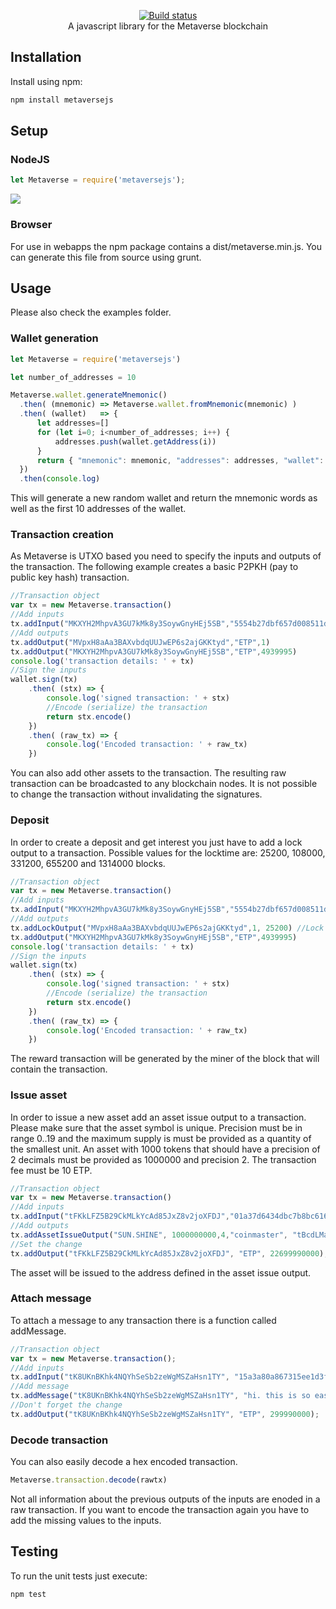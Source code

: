 <p align="center">
  <a href="https://mvs.org/">
    <img src="https://mvs.org/images/metaverselogo.png" alt="">
  </a>
  <br>
  <a href="https://travis-ci.org/canguruhh/metaversejs">
     <img src="https://travis-ci.org/canguruhh/metaversejs.png?branch=master" alt="Build status">
  </a>
  <br>
  A javascript library for the Metaverse blockchain
</p>

## Installation
Install using npm:
``` bash
npm install metaversejs
```

## Setup
### NodeJS
``` javascript
let Metaverse = require('metaversejs');
```
<a href="https://nodei.co/npm/metaversejs/"><img src="https://nodei.co/npm/metaversejs.png?downloads=true&downloadRank=true&stars=true"></a>
### Browser
For use in webapps the npm package contains a dist/metaverse.min.js. You can generate this file from source using grunt.

## Usage

Please also check the examples folder.

### Wallet generation
``` javascript
let Metaverse = require('metaversejs')

let number_of_addresses = 10

Metaverse.wallet.generateMnemonic()
  .then( (mnemonic) => Metaverse.wallet.fromMnemonic(mnemonic) )
  .then( (wallet)   => {
      let addresses=[]
      for (let i=0; i<number_of_addresses; i++) {
          addresses.push(wallet.getAddress(i))
      } 
      return { "mnemonic": mnemonic, "addresses": addresses, "wallet": wallet }
  })
  .then(console.log)
```
This will generate a new random wallet and return the mnemonic words as well as the first 10 addresses of the wallet.

### Transaction creation
As Metaverse is UTXO based you need to specify the inputs and outputs of the transaction. The following example creates a basic P2PKH (pay to public key hash) transaction.
``` javascript
//Transaction object
var tx = new Metaverse.transaction()
//Add inputs
tx.addInput("MKXYH2MhpvA3GU7kMk8y3SoywGnyHEj5SB","5554b27dbf657d008511df56e747ffb2173749fd933b03317cee3c1fde271aea",1)
//Add outputs
tx.addOutput("MVpxH8aAa3BAXvbdqUUJwEP6s2ajGKKtyd","ETP",1)
tx.addOutput("MKXYH2MhpvA3GU7kMk8y3SoywGnyHEj5SB","ETP",4939995)
console.log('transaction details: ' + tx)
//Sign the inputs
wallet.sign(tx)
    .then( (stx) => {
        console.log('signed transaction: ' + stx)
        //Encode (serialize) the transaction
        return stx.encode()
    })
    .then( (raw_tx) => {
        console.log('Encoded transaction: ' + raw_tx)
    })
```
You can also add other assets to the transaction. The resulting raw transaction can be broadcasted to any blockchain nodes. It is not possible to change the transaction without invalidating the signatures.

### Deposit
In order to create a deposit and get interest you just have to add a lock output to a transaction. Possible values for the locktime are: 25200, 108000, 331200, 655200 and 1314000 blocks.
``` javascript
//Transaction object
var tx = new Metaverse.transaction()
//Add inputs
tx.addInput("MKXYH2MhpvA3GU7kMk8y3SoywGnyHEj5SB","5554b27dbf657d008511df56e747ffb2173749fd933b03317cee3c1fde271aea",1)
//Add outputs
tx.addLockOutput("MVpxH8aAa3BAXvbdqUUJwEP6s2ajGKKtyd",1, 25200) //Lock for 25200 blocks
tx.addOutput("MKXYH2MhpvA3GU7kMk8y3SoywGnyHEj5SB","ETP",4939995)
console.log('transaction details: ' + tx)
//Sign the inputs
wallet.sign(tx)
    .then( (stx) => {
        console.log('signed transaction: ' + stx)
        //Encode (serialize) the transaction
        return stx.encode()
    })
    .then( (raw_tx) => {
        console.log('Encoded transaction: ' + raw_tx)
    })
```
The reward transaction will be generated by the miner of the block that will contain the transaction.

### Issue asset
In order to issue a new asset add an asset issue output to a transaction. Please make sure that the asset symbol is unique. Precision must be in range 0..19 and the maximum supply is must be provided as a quantity of the smallest unit. An asset with 1000 tokens that should have a precision of 2 decimals must be provided as 1000000 and precision 2. The transaction fee must be 10 ETP.
``` javascript
//Transaction object
var tx = new Metaverse.transaction()
//Add inputs
tx.addInput("tFKkLFZ5B29CkMLkYcAd85JxZ8v2joXFDJ","01a37d6434dbc7b8bc61665ad5498096a57150a14118a786cccf1ac165a5c6ab", 0);
//Add outputs
tx.addAssetIssueOutput("SUN.SHINE", 1000000000,4,"coinmaster", "tBcdLMaqR1D3mhyBL7CEWwLPR8yRnPkHBd", "Let it shine");
//Set the change
tx.addOutput("tFKkLFZ5B29CkMLkYcAd85JxZ8v2joXFDJ", "ETP", 22699990000);
```
The asset will be issued to the address defined in the asset issue output.

### Attach message
To attach a message to any transaction there is a function called addMessage.
``` javascript
//Transaction object
var tx = new Metaverse.transaction();
//Add inputs
tx.addInput("tK8UKnBKhk4NQYhSeSb2zeWgMSZaHsn1TY", "15a3a80a867315ee1d3f1ff67e7d5cd0709b1a1d4a48a938f33b01ec8f47425f", 0);
//Add message
tx.addMessage("tK8UKnBKhk4NQYhSeSb2zeWgMSZaHsn1TY", "hi. this is so easy!");
//Don't forget the change
tx.addOutput("tK8UKnBKhk4NQYhSeSb2zeWgMSZaHsn1TY", "ETP", 299990000);
```

### Decode transaction
You can also easily decode a hex encoded transaction.
``` javascript
Metaverse.transaction.decode(rawtx)
```
Not all information about the previous outputs of the inputs are enoded in a raw transaction. If you want to encode the transaction again you have to add the missing values to the inputs.

## Testing
To run the unit tests just execute:
``` bash
npm test
```




